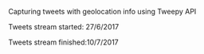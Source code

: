 Capturing tweets with geolocation info using Tweepy API

Tweets stream started: 27/6/2017

Tweets stream finished:10/7/2017


